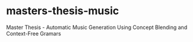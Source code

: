 masters-thesis-music
====================

Master Thesis - Automatic Music Generation Using Concept Blending and Context-Free Gramars
